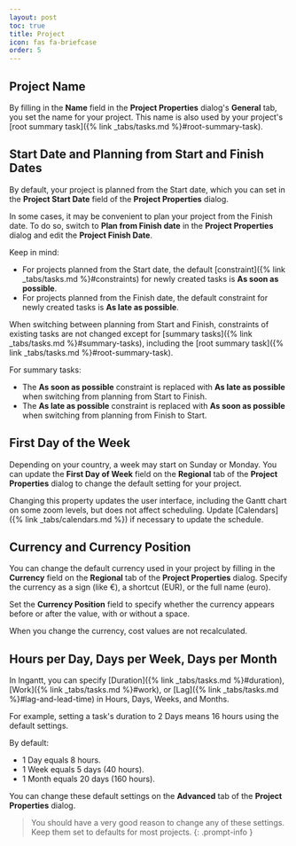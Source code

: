 ```yaml
---
layout: post
toc: true
title: Project
icon: fas fa-briefcase
order: 5
---
```


## Project Name

By filling in the **Name** field in the **Project Properties** dialog's **General** tab, you set the name for your project. This name is also used by your project's [root summary task]({% link _tabs/tasks.md %}#root-summary-task).

## Start Date and Planning from Start and Finish Dates

By default, your project is planned from the Start date, which you can set in the **Project Start Date** field of the **Project Properties** dialog.

In some cases, it may be convenient to plan your project from the Finish date. To do so, switch to **Plan from Finish date** in the **Project Properties** dialog and edit the **Project Finish Date**.

Keep in mind:

- For projects planned from the Start date, the default [constraint]({% link _tabs/tasks.md %}#constraints) for newly created tasks is **As soon as possible**.
- For projects planned from the Finish date, the default constraint for newly created tasks is **As late as possible**.

When switching between planning from Start and Finish, constraints of existing tasks are not changed except for [summary tasks]({% link _tabs/tasks.md %}#summary-tasks), including the [root summary task]({% link _tabs/tasks.md %}#root-summary-task).

For summary tasks:

- The **As soon as possible** constraint is replaced with **As late as possible** when switching from planning from Start to Finish.
- The **As late as possible** constraint is replaced with **As soon as possible** when switching from planning from Finish to Start.

## First Day of the Week

Depending on your country, a week may start on Sunday or Monday. You can update the **First Day of Week** field on the **Regional** tab of the **Project Properties** dialog to change the default setting for your project.

Changing this property updates the user interface, including the Gantt chart on some zoom levels, but does not affect scheduling. Update [Calendars]({% link _tabs/calendars.md %}) if necessary to update the schedule.

## Currency and Currency Position

You can change the default currency used in your project by filling in the **Currency** field on the **Regional** tab of the **Project Properties** dialog. Specify the currency as a sign (like €), a shortcut (EUR), or the full name (euro).

Set the **Currency Position** field to specify whether the currency appears before or after the value, with or without a space.

When you change the currency, cost values are not recalculated.

## Hours per Day, Days per Week, Days per Month

In Ingantt, you can specify [Duration]({% link _tabs/tasks.md %}#duration), [Work]({% link _tabs/tasks.md %}#work), or [Lag]({% link _tabs/tasks.md %}#lag-and-lead-time) in Hours, Days, Weeks, and Months.

For example, setting a task's duration to 2 Days means 16 hours using the default settings.

By default:

- 1 Day equals 8 hours.
- 1 Week equals 5 days (40 hours).
- 1 Month equals 20 days (160 hours).

You can change these default settings on the **Advanced** tab of the **Project Properties** dialog.

> You should have a very good reason to change any of these settings. Keep them set to defaults for most projects.
{: .prompt-info }
